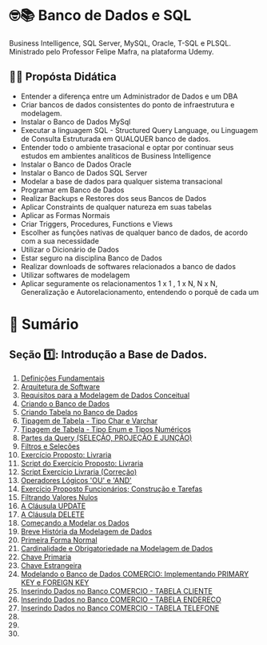 # 🤓📚 Banco de Dados e SQL

Business Intelligence, SQL Server, MySQL, Oracle, T-SQL e PLSQL. Ministrado pelo Professor Felipe Mafra, na plataforma Udemy.

## 👩‍🏫 Propósta Didática

- Entender a diferença entre um Administrador de Dados e um DBA
- Criar bancos de dados consistentes do ponto de infraestrutura e modelagem.
- Instalar o Banco de Dados MySql
- Executar a linguagem SQL - Structured Query Language, ou Linguagem de Consulta Estruturada em QUALQUER banco de dados.
- Entender todo o ambiente trasacional e optar por continuar seus estudos em ambientes analíticos de Business Intelligence
- Instalar o Banco de Dados Oracle
- Instalar o Banco de Dados SQL Server
- Modelar a base de dados para qualquer sistema transacional
- Programar em Banco de Dados
- Realizar Backups e Restores dos seus Bancos de Dados
- Aplicar Constraints de qualquer natureza em suas tabelas
- Aplicar as Formas Normais
- Criar Triggers, Procedures, Functions e Views
- Escolher as funções nativas de qualquer banco de dados, de acordo com a sua necessidade
- Utilizar o Dicionário de Dados
- Estar seguro na disciplina Banco de Dados
- Realizar downloads de softwares relacionados a banco de dados
- Utilizar softwares de modelagem
- Aplicar seguramente os relacionamentos 1 x 1 , 1 x N, N x N, Generalização e Autorelacionamento, entendendo o porquê de cada um

# 📄 Sumário

## Seção 1️⃣: Introdução a Base de Dados.
1. [Definições Fundamentais](https://github.com/vinicius-maznar/Banco_de_Dados-e-SQL/blob/main/01-Definicoes_Fundamentais.md)
2. [Arquitetura de Software](https://github.com/vinicius-maznar/Banco_de_Dados-e-SQL/blob/main/02%20-%20Arquitetura%20de%20Software%20.md)
3. [Requisitos para a Modelagem de Dados Conceitual](https://github.com/vinicius-maznar/SQL-e-Banco-de-Dados/blob/main/03%20-%20Requisitos%20para%20Modelagem%20de%20Dados%20Conceitual.md)
4. [Criando o Banco de Dados](https://github.com/vinicius-maznar/SQL-e-Banco-de-Dados/blob/main/04%20-%20Criando%20o%20Banco%20de%20Dados.md)
5. [Criando Tabela no Banco de Dados](https://github.com/vinicius-maznar/SQL-e-Banco-de-Dados/blob/main/05%20-%20Criando%20Tabela%20no%20Banco%20de%20Dados.md)
6. [Tipagem de Tabela - Tipo Char e Varchar](https://github.com/vinicius-maznar/SQL-e-Banco-de-Dados/blob/main/06%20-%20Tipagem%20de%20Tabela%20-%20Tipo%20CHAR%20e%20VARCHAR.md)
7. [Tipagem de Tabela - Tipo Enum e Tipos Numéricos](https://github.com/vinicius-maznar/SQL-e-Banco-de-Dados/blob/main/07%20-%20Tipagem%20de%20Banco%20de%20Dados%20-%20Tipo%20ENUM%20e%20Tipos%20Num%C3%A9ricos.md)
8. [Partes da Query (SELEÇÃO, PROJEÇÃO E JUNÇÃO)](https://github.com/vinicius-maznar/SQL-e-Banco-de-Dados/blob/main/08%20-%20Partes%20da%20Query%20(SELE%C3%87%C3%83O%2C%20PROJE%C3%87%C3%83O%20E%20JUN%C3%87%C3%83O).md)
9. [Filtros e Seleções](https://github.com/vinicius-maznar/SQL-e-Banco-de-Dados/blob/main/09%20-%20FIltros%20e%20Sele%C3%A7%C3%B5es.md)
10. [Exercício Proposto: Livraria](https://github.com/vinicius-maznar/SQL-e-Banco-de-Dados/blob/main/10%20-%20Exerc%C3%ADcio%20Proposto%20Livraria.md)
11. [Script do Exercício Proposto: Livraria](https://github.com/vinicius-maznar/SQL-e-Banco-de-Dados/blob/main/11%20-%20Script%20do%20Exerc%C3%ADcio%20Proposto:%20Livraria.sql)
12. [Script Exercício Livraria (Correção)](https://github.com/vinicius-maznar/SQL-e-Banco-de-Dados/blob/main/12%20-%20Script%20Exerc%C3%ADcio%20Livraria%20(Corre%C3%A7%C3%A3o).sql)
13. [Operadores Lógicos 'OU' e 'AND'](https://github.com/vinicius-maznar/SQL-e-Banco-de-Dados/blob/main/13%20-%20Operadores%20L%C3%B3gicos.md)
14. [Exercício Proposto Funcionários; Construção e Tarefas](https://github.com/vinicius-maznar/SQL-e-Banco-de-Dados/blob/main/14%20-%20Exerc%C3%ADcio%20Proposto%20Funcionarios%3A%20Constru%C3%A7%C3%A3o%20e%20Terafas.sql)
15. [Filtrando Valores Nulos](https://github.com/vinicius-maznar/SQL-e-Banco-de-Dados/blob/main/15%20-%20Filtrando%20Valores%20Nulos.md)
16. [A Cláusula UPDATE](https://github.com/vinicius-maznar/SQL-e-Banco-de-Dados/blob/main/16%20-%20A%20Cl%C3%A1usula%20UPDATE.md)
17. [A Cláusula DELETE](https://github.com/vinicius-maznar/SQL-e-Banco-de-Dados/blob/main/17%20-%20A%20Cl%C3%A1usula%20DELETE.md)
18. [Começando a Modelar os Dados](https://github.com/vinicius-maznar/SQL-e-Banco-de-Dados/blob/main/18%20-%20Come%C3%A7ando%20a%20Modelar%20os%20Dados.md)
19. [Breve História da Modelagem de Dados](https://github.com/vinicius-maznar/SQL-e-Banco-de-Dados/blob/main/19%20-%20Hist%C3%B3ria%20da%20Modelagem%20de%20Dados.md)
20. [Primeira Forma Normal](https://github.com/vinicius-maznar/SQL-e-Banco-de-Dados/blob/main/20%20-%20Primeira%20Forma%20Normal%20(1FN).md)
21. [Cardinalidade e Obrigatoriedade na Modelagem de Dados](https://github.com/vinicius-maznar/SQL-e-Banco-de-Dados/blob/main/21%20-%20Cardinalidade%20e%20Obrigatoriedade.md)
22. [Chave Primaria](https://github.com/vinicius-maznar/SQL-e-Banco-de-Dados/blob/main/22%20-%20Chave%20Primaria.md)
23. [Chave Estrangeira](https://github.com/vinicius-maznar/SQL-e-Banco-de-Dados/blob/main/23%20-%20Chave%20Estrangeira.md)
24. [Modelando o Banco de Dados COMERCIO: Implementando PRIMARY KEY e FOREIGN KEY](https://github.com/vinicius-maznar/SQL-e-Banco-de-Dados/blob/main/24%20-Modelando%20o%20Banco%20de%20Dados%20COMERCIO:%20Implementando%20PRIMARY%20KEY%20e%20FOREIGN%20KEY.sql)
25. [Inserindo Dados no Banco COMERCIO - TABELA CLIENTE](https://github.com/vinicius-maznar/SQL-e-Banco-de-Dados/blob/main/25%20-%20Inserindo%20Dados%20no%20Banco%20COMERCIO%20-%20TABELA%20CLIENTE.sql)
26. [ Inserindo Dados no Banco COMERCIO - TABELA ENDERECO](https://github.com/vinicius-maznar/SQL-e-Banco-de-Dados/blob/main/26%20-%20Inserindo%20Dados%20no%20Banco%20COMERCIO%20-%20TABELA%20ENDERECO.sql)
27. [Inserindo Dados no Banco COMERCIO - TABELA TELEFONE](https://github.com/vinicius-maznar/SQL-e-Banco-de-Dados/blob/main/27%20-%20Inserindo%20Dados%20no%20Banco%20COMERCIO%20-%20TABELA%20TELEFONE.sql)
28. []()
29. []()
30. 
